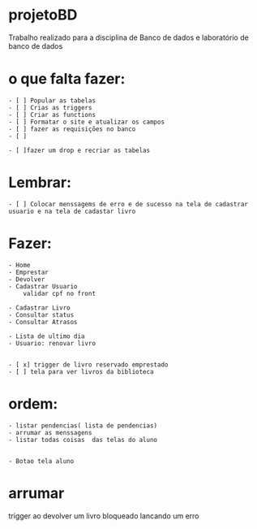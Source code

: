 # projetoBD
Trabalho realizado para a disciplina de Banco de dados e laboratório de banco de dados




# o que falta fazer:
    - [ ] Popular as tabelas
    - [ ] Crias as triggers
    - [ ] Criar as functions
    - [ ] Formatar o site e atualizar os campos
    - [ ] fazer as requisições no banco
    - [ ] 

    - [ ]fazer um drop e recriar as tabelas

# Lembrar:
    - [ ] Colocar menssagems de erro e de sucesso na tela de cadastrar usuario e na tela de cadastar livro

# Fazer:

    - Home 
    - Emprestar 
    - Devolver
    - Cadastrar Usuario
        validar cpf no front

    - Cadastrar Livro
    - Consultar status
    - Consultar Atrasos

    - Lista de ultimo dia
    - Usuario: renovar livro


    - [ x] trigger de livro reservado emprestado 
    - [ ] tela para ver livros da biblioteca


# ordem:
 
    - listar pendencias( lista de pendencias)
    - arrumar as menssagens
    - listar todas coisas  das telas do aluno


    - Botao tela aluno


# arrumar
trigger ao devolver um livro bloqueado lancando um erro
